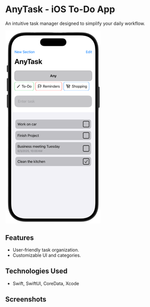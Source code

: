 # AnyTask - iOS To-Do App
An intuitive task manager designed to simplify your daily workflow.

<img src="Images/App_Screenshot1.png" width="300" alt="AnyTask Demo">

## Features
- User-friendly task organization.
- Customizable UI and categories.

## Technologies Used
- Swift, SwiftUI, CoreData, Xcode

## Screenshots
